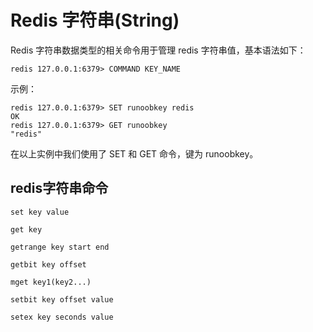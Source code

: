 # Redis 字符串(String)
Redis 字符串数据类型的相关命令用于管理 redis 字符串值，基本语法如下：
```
redis 127.0.0.1:6379> COMMAND KEY_NAME
```

示例：
```
redis 127.0.0.1:6379> SET runoobkey redis
OK
redis 127.0.0.1:6379> GET runoobkey
"redis"
```
在以上实例中我们使用了 SET 和 GET 命令，键为 runoobkey。

## redis字符串命令
```
set key value 

get key

getrange key start end

getbit key offset

mget key1(key2...)

setbit key offset value

setex key seconds value
```